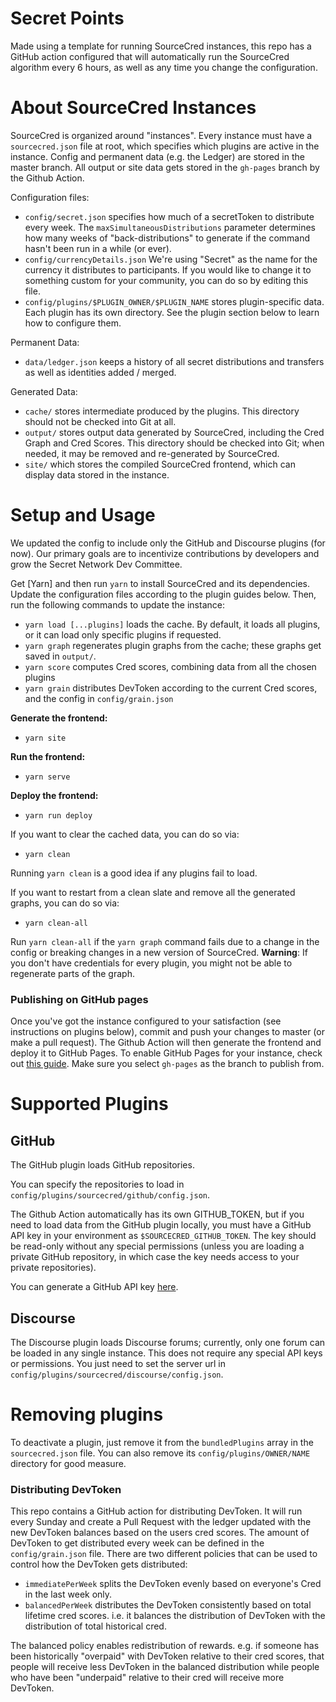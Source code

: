 # Secret Points

Made using a template for running SourceCred instances, this repo has a GitHub action configured that will automatically run the SourceCred algorithm every 6 hours, as well as any time you change the configuration.

# About SourceCred Instances

SourceCred is organized around "instances". Every instance must have a
`sourcecred.json` file at root, which specifies which plugins are active in the instance. Config and permanent data (e.g. the Ledger) are stored in the master branch. All output or site data gets stored in the `gh-pages` branch by the Github Action.

Configuration files:

- `config/secret.json` specifies how much of a secretToken to distribute every week. The `maxSimultaneousDistributions` parameter 
determines how many weeks of "back-distributions" to generate if the command hasn't been run in a while (or ever).
- `config/currencyDetails.json` We're using "Secret" as the name for the currency it distributes to participants.
If you would like to change it to something custom for your community, you can do so by editing this file.
- `config/plugins/$PLUGIN_OWNER/$PLUGIN_NAME` stores plugin-specific data. Each plugin has its own directory. See the plugin section below to learn how to configure them.

Permanent Data:

- `data/ledger.json` keeps a history of all secret distributions and transfers as well as identities added / merged.

Generated Data: 

- `cache/` stores intermediate produced by the plugins. This directory should not be checked into Git at all.
- `output/` stores output data generated by SourceCred, including the Cred Graph and Cred Scores. This directory should be checked into Git; when needed, it may be removed and re-generated by SourceCred.
- `site/` which stores the compiled SourceCred frontend, which can display data stored in the instance.


# Setup and Usage

We updated the config to include only the GitHub and Discourse plugins (for now). Our primary goals are to incentivize contributions by developers and grow the Secret Network Dev Committee. 

Get [Yarn] and then run `yarn` to install SourceCred and its dependencies. Update the configuration files according to the plugin guides below. Then, run the following commands to update the instance:

- `yarn load [...plugins]` loads the cache. By default, it loads all
  plugins, or it can load only specific plugins if requested.
- `yarn graph` regenerates plugin graphs from the cache;
  these graphs get saved in `output/`.
- `yarn score` computes Cred scores, combining data from all the chosen
  plugins
- `yarn grain` distributes DevToken according to the current Cred scores, and the config in `config/grain.json`

**Generate the frontend:**

- `yarn site`

**Run the frontend:**

- `yarn serve`

**Deploy the frontend:**

- `yarn run deploy` 

If you want to clear the cached data, you can do so via:

- `yarn clean` 

Running `yarn clean` is a good idea if any plugins fail to load.

If you want to restart from a clean slate and remove all the generated graphs, you can do so via:

- `yarn clean-all` 

Run `yarn clean-all` if the `yarn graph` command fails due to a change in the config or breaking changes in a new version of SourceCred.
**Warning**: If you don't have credentials for every plugin, you might not be able to regenerate parts of the graph.

### Publishing on GitHub pages

Once you've got the instance configured to your satisfaction (see instructions on plugins below), commit and push your changes to master (or make a pull request). The Github Action will then generate the frontend and deploy it to GitHub Pages. To enable GitHub Pages for your instance, check out [this guide](https://docs.github.com/en/github/working-with-github-pages/configuring-a-publishing-source-for-your-github-pages-site).
Make sure you select `gh-pages` as the branch to publish from.

# Supported Plugins

## GitHub

The GitHub plugin loads GitHub repositories.

You can specify the repositories to load in
`config/plugins/sourcecred/github/config.json`.

The Github Action automatically has its own GITHUB_TOKEN, but if you need to load data from the  GitHub plugin locally, you must have a GitHub API key in your environment as `$SOURCECRED_GITHUB_TOKEN`. The key should be read-only without any special permissions (unless you are loading a private GitHub repository, in which case the key needs access to your private repositories).

You can generate a GitHub API key [here](https://github.com/settings/tokens).

## Discourse

The Discourse plugin loads Discourse forums; currently, only one forum can be loaded in any single instance. This does not require any special API keys or permissions. You just need to set the server url in `config/plugins/sourcecred/discourse/config.json`.

# Removing plugins

To deactivate a plugin, just remove it from the `bundledPlugins` array in the `sourcecred.json` file. You can also remove its `config/plugins/OWNER/NAME` directory for good measure.

### Distributing DevToken

This repo contains a GitHub action for distributing DevToken. It will run every Sunday and create a Pull Request with the ledger updated with the new DevToken balances based on the users cred scores. The amount of DevToken to get distributed every week can be defined in the `config/grain.json` file. There are two different policies that can be used to control how the DevToken gets distributed: 
- `immediatePerWeek` splits the DevToken evenly based on everyone's Cred in the last week only.
- `balancedPerWeek` distributes the DevToken consistently based on total lifetime cred scores. i.e. it balances the distribution of DevToken with the distribution of total historical cred.

The balanced policy enables redistribution of rewards. e.g. if someone has been historically "overpaid" with DevToken relative to their cred scores, that people will receive less DevToken in the balanced distribution while people who have been "underpaid" relative to their cred will receive more DevToken.
